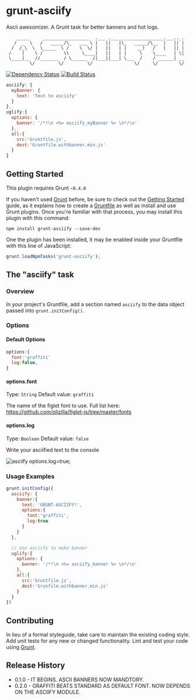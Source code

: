 # grunt-asciify

Ascii awesomizer. A Grunt task for better banners and hot logs.

```
    _____     __________________  .___ .___ ________________.___.._.
   /  _  \   /   _____/\_   ___ \ |   ||   |\_   _____/\__  |   || |
  /  /_\  \  \_____  \ /    \  \/ |   ||   | |    __)   /   |   || |
 /    |    \ /        \\     \____|   ||   | |     \    \____   | \|
 \____|__  //_______  / \______  /|___||___| \___  /    / ______| __
         \/         \/         \/                \/     \/        \/
```
[![Dependency Status](https://david-dm.org/olizilla/grunt-asciify.png)](https://david-dm.org/olizilla/grunt-asciify)
[![Build Status](https://travis-ci.org/olizilla/grunt-asciify.png)](https://travis-ci.org/olizilla/grunt-asciify)


```js
asciify: {
  myBanner: {
    text: 'Text to asciify'
  }
},
uglify:{
  options: {
    banner: '/*!\n <%= asciify_myBanner %> \n*/\n'
  },
  all:{
    src:'Gruntfile.js',
    dest:'Gruntfile.withbanner.min.js'        
  }
}
```

## Getting Started
This plugin requires Grunt `~0.4.0`

If you haven't used [Grunt](http://gruntjs.com/) before, be sure to check out the [Getting Started](http://gruntjs.com/getting-started) guide, as it explains how to create a [Gruntfile](http://gruntjs.com/sample-gruntfile) as well as install and use Grunt plugins. Once you're familiar with that process, you may install this plugin with this command:

```shell
npm install grunt-asciify --save-dev
```

One the plugin has been installed, it may be enabled inside your Gruntfile with this line of JavaScript:

```js
grunt.loadNpmTasks('grunt-asciify');
```

## The "asciify" task

### Overview
In your project's Gruntfile, add a section named `asciify` to the data object passed into `grunt.initConfig()`.

### Options

#### Default Options
```js
options:{
  font:'graffiti'
  log:false,
}
```

#### options.font
Type: `String`
Default value: `graffiti`

The name of the figlet font to use. Full list here: https://github.com/olizilla/figlet-js/tree/master/fonts

#### options.log
Type: `Boolean`
Default value: `false`

Write your asciified text to the console

![asciify options.log=true](https://raw.github.com/olizilla/grunt-asciify/master/doc/grunt-asciify.png);

### Usage Examples

```js
grunt.initConfig({
  asciify: {
    banner:{
      text: 'GRUNT-ASCIIFY!',
      options:{
        font:'graffiti',
        log:true
      }
    }
  },

  // Use asciify to make banner
  uglify:{
    options: {
      banner: '/*!\n <%= asciify_banner %> \n*/\n'
    },
    all:{
      src:'Gruntfile.js',
      dest:'Grunfile.withbanner.min.js'        
    }
  }
})
```

## Contributing
In lieu of a formal styleguide, take care to maintain the existing coding style. Add unit tests for any new or changed functionality. Lint and test your code using [Grunt](http://gruntjs.com/).

## Release History
* 0.1.0 - IT BEGINS. ASCII BANNERS NOW MANDTORY.
* 0.2.0 - GRAFFITI BEATS STANDARD AS DEFAULT FONT. NOW DEPENDS ON THE ASCIIFY MODULE.
